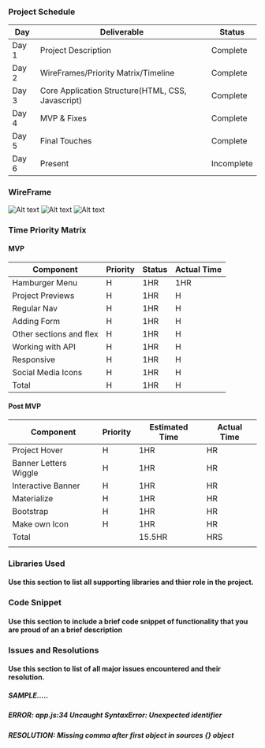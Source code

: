 ### Project Schedule
|Day |Deliverable|Status|
|---|---|---|
| Day 1  | Project Description  |  Complete |
| Day 2  | WireFrames/Priority Matrix/Timeline  | Complete  |
| Day 3  | Core Application Structure(HTML, CSS, Javascript)  | Complete  |
| Day 4  | MVP & Fixes  |  Complete |
| Day 5  | Final Touches  | Complete |
| Day 6  |  Present | Incomplete  |

### WireFrame

![Alt text](./aboutMe.png "About Me")
![Alt text](./projects.png "Projects")
![Alt text](./contactMe.png "Projects")


### Time Priority Matrix

#### MVP
| Component  | Priority  |  Status | Actual Time  |
|---|---|---|---|
| Hamburger Menu  | H  | 1HR  | 1HR  |
| Project Previews  | H | 1HR  | H|
| Regular Nav  | H | 1HR  | H|
| Adding Form  | H | 1HR  | H|
| Other sections and flex  | H | 1HR  | H|
| Working with API  | H | 1HR  | H|
| Responsive  | H | 1HR  | H|
| Social Media Icons | H | 1HR  | H|
| Total  | H | 1HR  | H|



#### Post MVP
| Component  | Priority  | Estimated Time  | Actual Time  |
|---|---|---|---|
| Project Hover  | H  | 1HR  | HR  |
| Banner Letters Wiggle | H  | 1HR  |  HR |
| Interactive Banner  |  H | 1HR  | HR  |
| Materialize  |  H | 1HR  | HR  |
| Bootstrap | H  | 1HR  | HR |
| Make own Icon  | H  | 1HR  | HR  |
| Total  |   | 15.5HR  | HRS  |
|   |   |   |   |

### Libraries Used
#### Use this section to list all supporting libraries and thier role in the project.

### Code Snippet
#### Use this section to include a brief code snippet of functionality that you are proud of an a brief description

### Issues and Resolutions
#### Use this section to list of all major issues encountered and their resolution.

##### SAMPLE.....
##### ERROR: app.js:34 Uncaught SyntaxError: Unexpected identifier
##### RESOLUTION: Missing comma after first object in sources {} object
